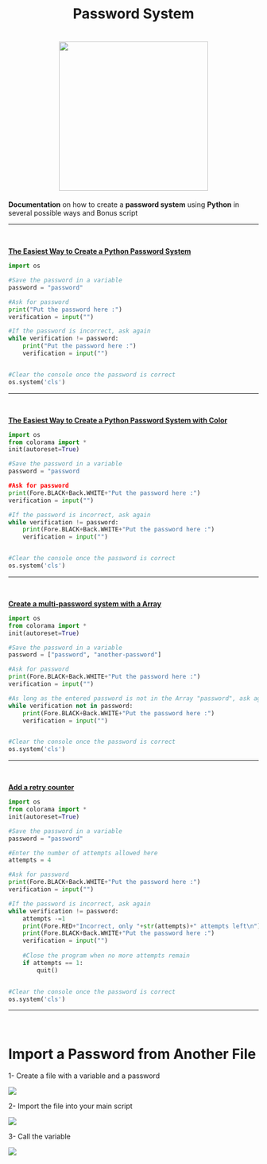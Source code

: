 <div align = center>
  <h1>Password System<h1>
  <img src="https://i.imgur.com/KbHzPrC.png" width="300px" height"300px" href="https://github.com/TismaDll/password-system">
</div>

<p><b>Documentation</b> on how to create a <b>password system</b> using <b>Python</b> in several possible ways and Bonus script</p>
<hr><br>

[**The Easiest Way to Create a Python Password System**](https://github.com/TismaDll/password-system/blob/main/simple-password.py)

```py
import os

#Save the password in a variable
password = "password"

#Ask for password
print("Put the password here :")
verification = input("")

#If the password is incorrect, ask again
while verification != password:
    print("Put the password here :")
    verification = input("")


#Clear the console once the password is correct
os.system('cls')
```
<hr><br>

[**The Easiest Way to Create a Python Password System with Color**](https://github.com/TismaDll/password-system/blob/main/simple-password-color.py)

```py
import os
from colorama import *
init(autoreset=True)

#Save the password in a variable
password = "password

#Ask for password
print(Fore.BLACK+Back.WHITE+"Put the password here :")
verification = input("")

#If the password is incorrect, ask again
while verification != password:
    print(Fore.BLACK+Back.WHITE+"Put the password here :")
    verification = input("")


#Clear the console once the password is correct
os.system('cls')
```
<hr><br>

[**Create a multi-password system with a Array**](https://github.com/TismaDll/password-system/blob/main/array-password.py)

```py
import os
from colorama import *
init(autoreset=True)

#Save the password in a variable
password = ["password", "another-password"]

#Ask for password
print(Fore.BLACK+Back.WHITE+"Put the password here :")
verification = input("")

#As long as the entered password is not in the Array "password", ask again
while verification not in password:
    print(Fore.BLACK+Back.WHITE+"Put the password here :")
    verification = input("")


#Clear the console once the password is correct
os.system('cls')
```
<hr><br>

[**Add a retry counter**](https://github.com/TismaDll/password-system/blob/main/password-attempts-counter.py)

```py
import os
from colorama import *
init(autoreset=True)

#Save the password in a variable
password = "password"

#Enter the number of attempts allowed here
attempts = 4

#Ask for password
print(Fore.BLACK+Back.WHITE+"Put the password here :")
verification = input("")

#If the password is incorrect, ask again
while verification != password:
    attempts -=1
    print(Fore.RED+"Incorrect, only "+str(attempts)+" attempts left\n")
    print(Fore.BLACK+Back.WHITE+"Put the password here :")
    verification = input("")
    
    #Close the program when no more attempts remain
    if attempts == 1:
        quit()


#Clear the console once the password is correct
os.system('cls')
```
<hr><br>

<h1>Import a Password from Another File</h1>
<p>1- Create a file with a variable and a password</p>
<img src="https://i.imgur.com/576BLUM.png">
<br>

<p>2- Import the file into your main script</p>
<img src="https://i.imgur.com/ea6uzCs.png">
<br>

<p>3- Call the variable</p>
<img src="https://i.imgur.com/tHRKbl0.png">
